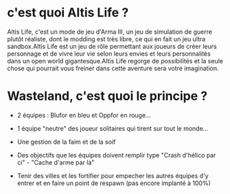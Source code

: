 # c'est quoi Altis Life ?

Altis Life, c'est un mode de jeu d'Arma III, un jeu de simulation de guerre plutôt réaliste, dont le modding est très libre, ce qui en fait un jeu ultra sandbox.Altis Life est un jeu de rôle permettant aux joueurs de créer leurs personnage et de vivre leur vie selon leurs envies et leurs personnalités dans un open world gigantesque.Altis Life regorge de possibilités et la seule chose qui pourrait vous freiner dans cette aventure sera votre imagination.

# Wasteland, c'est quoi le principe ?

* 2 équipes : Blufor en bleu et Oppfor en rouge...
* 1 équipe "neutre" des joueur solitaires qui tirent sur tout le monde...

* Une gestion de la faim et de la soif
* Des objectifs que les équipes doivent remplir type "Crash d'hélico par ci" - "Cache d'arme par là"
* Tenir des villes et les fortifier pour empecher les autres équipes d'y entrer et en faire un point de respawn (pas encore implanté à 100%)
